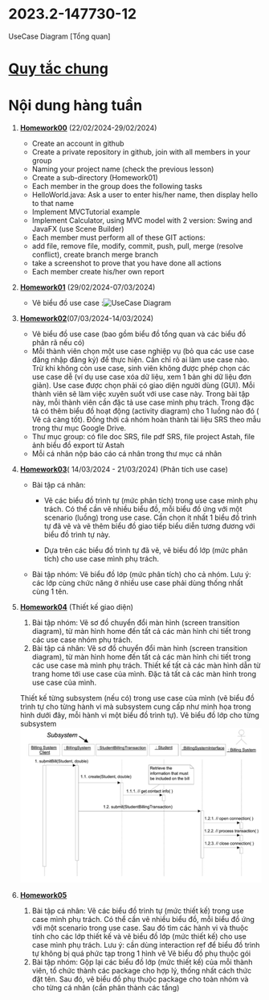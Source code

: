 # 2023.2-147730-12
UseCase Diagram [Tổng quan]
# [Quy tắc chung](Homework00/README.md)
# Nội dung hàng tuần 
1.  [**Homework00**](Homework00/README.md) (22/02/2024-29/02/2024)
	- Create an account in github
	- Create a private repository in github, join with all members in your group
	-  Naming your project name (check the previous lesson)
	- Create a sub-directory (Homework01)
	-  Each member in the group does the following tasks
	-  HelloWorld.java: Ask a user to enter his/her name, then display hello to that name
	-  Implement MVCTutorial example
	-  Implement Calculator, using MVC model with 2 version: Swing and JavaFX (use Scene Builder)
	-  Each member must perform all of these GIT actions:
	-  add file, remove file, modify, commit, push, pull, merge (resolve conflict), create branch merge branch
	-  take a screenshot to prove that you have done all actions
	-  Each member create his/her own report
1. [**Homework01**](Homework01/README.md) (29/02/2024-07/03/2024)
	- Vẽ biểu đồ use case :![UseCase Diagram](Homework01/UseCase%20Diagram%20[Tổng%20quan].png)
2. [**Homework02**](Homework02)(07/03/2024-14/03/2024)
	- Vẽ biểu đồ use case (bao gồm biểu đồ tổng quan và các biểu đồ phân rã nếu có)
	- Mỗi thành viên chọn một use case nghiệp vụ (bỏ qua các use case đăng nhập đăng ký) để thực hiện. Cần chỉ rõ ai làm use case nào. Trừ khi không còn use case, sinh viên không được phép chọn các use case dễ (ví dụ use case xóa dữ liệu, xem 1 bản ghi dữ liệu đơn giản). Use case được chọn phải có giao diện người dùng (GUI). Mỗi thành viên sẽ làm việc xuyên suốt với use case này. Trong bài tập này, mỗi thành viên cần đặc tả use case mình phụ trách. Trong đặc tả có thêm biểu đồ hoạt động (activity diagram) cho 1 luồng nào đó ( Vẽ cả càng tốt). Đồng thời cả nhóm hoàn thành tài liệu SRS theo mẫu trong thư mục Google Drive.
	- Thư mục group: có file doc SRS, file pdf SRS, file project Astah, file ảnh biểu đồ export từ Astah
	- Mỗi cá nhân nộp báo cáo cá nhân trong thư mục cá nhân
3. [**Homework03**](Homework03)( 14/03/2024 - 21/03/2024)  (Phân tích use case)
	- Bài tập cá nhân: 
		- Vẽ các biểu đồ trình tự (mức phân tích) trong use case mình phụ trách. Có thể cần vẽ nhiều biểu đồ, mỗi biểu đồ ứng với một scenario (luồng) trong use case. Cần chọn ít nhất 1 biểu đồ trình tự đã vẽ và vẽ thêm biểu đồ giao tiếp biểu diễn tương đương với biểu đồ trình tự này.

		- Dựa trên các biểu đồ trình tự đã vẽ, vẽ biểu đồ lớp (mức phân tích) cho use case mình phụ trách.

	- Bài tập nhóm: Vẽ biểu đồ lớp (mức phân tích) cho cả nhóm. Lưu ý: các lớp cùng chức năng ở nhiều use case phải dùng thống nhất cùng 1 tên.
4. [**Homework04**](Homework04) (Thiết kế giao diện)
	1. Bài tập nhóm: Vẽ sơ đồ chuyển đổi màn hình (screen transition diagram), từ màn hình home đến tất cả các màn hình chi tiết trong các use case nhóm phụ trách.
	2. Bài tập cá nhân: Vẽ sơ đồ chuyển đổi màn hình (screen transition diagram), từ màn hình home đến tất cả các màn hình chi tiết trong các use case mà mình phụ trách.
		Thiết kế tất cả các màn hình dẫn từ trang home tới use case của mình.
		Đặc tả tất cả các màn hình trong use case của mình.

	Thiết kế từng subsystem (nếu có) trong use case của mình (vẽ biểu đồ trình tự cho từng hành vi mà subsystem cung cấp như minh họa trong hình dưới đây, mỗi hành vi một biểu đồ trình tự). Vẽ biểu đồ lớp cho từng subsystem
   ![](capture/Pasted%20image%2020240424115144.png)

5. [**Homework05**](Homework05)
	1. Bài tập cá nhân: Vẽ các biểu đồ trình tự (mức thiết kế) trong use case mình phụ trách. Có thể cần vẽ nhiều biểu đồ, mỗi biểu đồ ứng với một scenario trong use case. Sau đó tìm các hành vi và thuộc tính cho các lớp thiết kế và vẽ biểu đồ lớp (mức thiết kế) cho use case mình phụ trách.
		Lưu ý: cần dùng interaction ref để biểu đồ trình tự không bị quá phức tạp trong 1 hình vẽ
		Vẽ biểu đồ phụ thuộc gói
	2. Bài tập nhóm: Gộp lại các biểu đồ lớp (mức thiết kế) của mỗi thành viên, tổ chức thành các package cho hợp lý, thống nhất cách thức đặt tên.
		Sau đó, vẽ biểu đồ phụ thuộc package cho toàn nhóm và cho từng cá nhân (cần phân thành các tầng)
